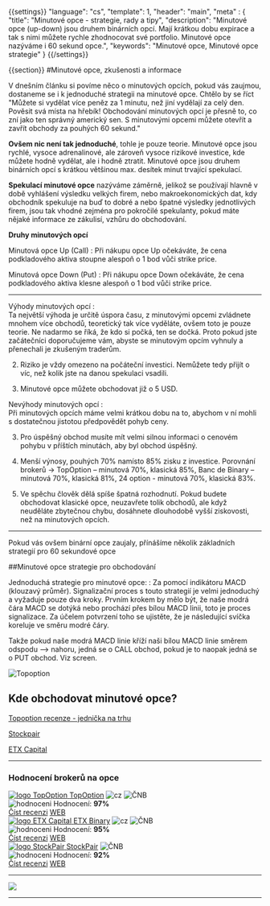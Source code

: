 {{settings}}
  "language": "cs",
  "template": 1,
  "header": "main",
  "meta" : {
    "title": "Minutové opce - strategie, rady a tipy",
    "description": "Minutové opce (up-down) jsou druhem binárních opcí. Mají krátkou dobu expirace a tak s nimi můžete rychle zhodnocovat své portfolio. Minutové opce nazýváme i 60 sekund opce.",
    "keywords": "Minutové opce, Minutové opce strategie"
  }
{{/settings}}

<div class="row">
<div class="col-md-9" role="main" markdown="1">

{{section}}
#Minutové opce, zkušenosti a informace

V dnešním článku si povíme něco o minutových opcích, pokud vás zaujmou, dostaneme se i k jednoduché strategii na minutové opce. Chtělo by se říct "Můžete si vydělat více peněz za 1 minutu, než jiní vydělají za celý den. Pověsit svá místa na hřebík! Obchodování minutových opcí je přesně to, co zní jako ten správný americký sen. S minutovými opcemi můžete otevřít a zavřít obchody za pouhých 60 sekund." 

**Ovšem nic není tak jednoduché**, tohle je pouze teorie. Minutové opce jsou rychlé, vysoce adrenalinové, ale zároveň vysoce rizikové investice, kde můžete hodně vydělat, ale i hodně ztratit. Minutové opce jsou druhem binárních opcí s krátkou většinou max. desítek minut trvající spekulací. 

**Spekulací minutové opce** nazýváme záměrně, jelikož se používají hlavně v době vyhlášení výsledku velkých firem, nebo makroekonomických dat, kdy obchodník spekuluje na buď to dobré a nebo špatné výsledky jednotlivých firem, jsou tak vhodné zejména pro pokročilé spekulanty, pokud máte nějaké informace ze zákulisí, vzhůru do obchodování.

**Druhy minutových opcí**

Minutová opce Up (Call)
:  Při nákupu opce Up očekáváte, že cena podkladového aktiva stoupne alespoň o 1 bod vůči strike price.

Minutová opce Down (Put)
:  Při nákupu opce Down očekáváte, že cena podkladového aktiva klesne alespoň o 1 bod vůči strike price.

- - -

Výhody minutových opcí
:   
Ta největší výhoda je určitě úspora času, z minutovými opcemi zvládnete mnohem více obchodů, teoretický tak více vyděláte, ovšem toto je pouze teorie. Ne nadarmo se říká, že kdo si počká, ten se dočká. Proto pokud jste začátečníci doporučujeme vám, abyste se minutovým opcím vyhnuly a přenechali je zkušeným traderům.

2. Riziko je vždy omezeno na počáteční investici. Nemůžete tedy přijít o víc, než kolik jste na danou spekulaci vsadili.

3. Minutové opce můžete obchodovat již o 5 USD.


Nevýhody minutových opcí
:   
Při minutových opcích máme velmi krátkou dobu na to, abychom v ní mohli s dostatečnou jistotou předpovědět pohyb ceny.

3. Pro úspěšný obchod musíte mít velmi silnou informaci o cenovém pohybu v příštích minutách, aby byl obchod úspěšný.

4. Menší výnosy, pouhých 70% namísto 85% zisku z investice. Porovnání brokerů -> TopOption – minutová 70%, klasická 85%, Banc de Binary – minutová 70%, klasická 81%, 24 option - minutová 70%, klasická 83%.

5. Ve spěchu člověk dělá spíše špatná rozhodnutí. Pokud budete obchodovat klasické opce, neuzavřete tolik obchodů, ale když neuděláte zbytečnou chybu, dosáhnete dlouhodobě vyšší ziskovosti, než na minutových opcích.

- - -

Pokud vás ovšem binární opce zaujaly, přínášíme několik základních strategií pro 60 sekundové opce

##Minutové opce strategie pro obchodování

Jednoduchá strategie pro minutové opce:
:    Za pomocí indikátoru MACD (klouzavý průměr). Signalizační proces s touto strategií je velmi jednoduchý a vyžaduje pouze dva kroky. Prvním krokem by mělo být, že naše modrá čára MACD se dotýká nebo prochází přes bílou MACD linii, toto je proces signalizace. Za účelem potvrzení toho se ujistěte, že je následující svíčka koreluje ve směru modré čáry. 

Takže pokud naše modrá MACD linie kříží naši bílou MACD linie směrem odspodu --> nahoru, jedná se o CALL obchod, pokud je to naopak jedná se o PUT obchod. Viz screen.

![Topoption](http://s28.postimg.org/en0f5elfx/opce1.png)

## Kde obchodovat minutové opce?

[Topoption recenze - jednička na trhu](http://www.forexsrovnavac.cz/topoption)

[Stockpair](http://www.forexsrovnavac.cz/stockpair)

[ETX Capital](http://www.forexsrovnavac.cz/etx-capital-zkusenosti)


</div>
<div class="col-md-3" markdown="10">

- - -

<div id="brokeri-box">
<H3 class="brokeri-nadpis">Hodnocení brokerů na opce</H3>
<div class="broker">
  <div class="broker-top">
  <a href="#"  title="TopOption">
    <img src="{{img-url}}brokeri/topoption-logo.png" alt="logo TopOption">
  </a>
  <a class="broker-top-odkaz" target="_parent" href="http://blog.forexsrovnavac.cz/topoption" title="TopOption">TopOption</a>
  <img class="ikona" src="{{img-url}}brokeri/cz.png" alt="cz">
  <img class="ikona" src="{{img-url}}brokeri/cnb.png" alt="ČNB">
  </div>
  <div class="hodnoceni">
  <img src="{{img-url}}brokeri/hodnoceni.png" alt="hodnoceni">
  Hodnocení: <b>97%</b>
  </div>
  <a class="recenze" target="_parent" href="http://forexsrovnavac.cz/topoption" title"Číst recenzi">Číst recenzi</a>
  <a class="ucet" target="_parent" href="http://blog.forexsrovnavac.cz/topoption" title"Otevřít účet">WEB</a>
</div>
<div class="broker">
 <div class="broker-top">
  <a href="#" title="ETX Binary">
    <img src="{{img-url}}brokeri/etxcapital-logo.png" alt="logo ETX Capital">
  </a>
   <a class="broker-top-odkaz" target="_parent"  href="http://www.forexsrovnavac.cz/etx-capital-zkusenosti" title="ETX Binary">ETX Binary</a>
  <img class="ikona" src="{{img-url}}brokeri/cz.png" alt="cz">
  <img class="ikona" src="{{img-url}}brokeri/cnb.png" alt="ČNB">
 </div>
 <div class="hodnoceni">
  <img src="{{img-url}}brokeri/hodnoceni.png" alt="hodnoceni">
  Hodnocení: <b>95%</b>
 </div>
 <a class="recenze" target="_parent" href="http://www.forexsrovnavac.cz/etx-capital-zkusenosti" title"Číst recenzi">Číst recenzi</a>
 <a class="ucet" href="http://blog.forexsrovnavac.cz/etxbinary" title"Otevřít účet">WEB</a>
</div> 
<div class="broker">
 <div class="broker-top">
  <a href="#" title="Stockpair">
    <img src="{{img-url}}brokeri/stockpair-logo.png" alt="logo StockPair">
  </a>
  <a class="broker-top-odkaz" href="#" title="StockPair">StockPair</a>
  <img class="ikona" src="{{img-url}}brokeri/cnb.png" alt="ČNB">
 </div>
 <div class="hodnoceni">
  <img src="{{img-url}}brokeri/hodnoceni.png" alt="hodnoceni">
  Hodnocení: <b>92%</b>
 </div>
 <a class="recenze" href="http://www.forexsrovnavac.cz/stockpair-recenze" title"Číst recenzi">Číst recenzi</a>
 <a class="ucet" href="http://blog.forexsrovnavac.cz/stockpair" title"Otevřít účet">WEB</a>
</div> 

<hr />

<a href="http://blog.forexsrovnavac.cz/topoption" alt="Demo účet"  target="_blank">
 <img src="http://blog.forexsrovnavac.cz/wp-content/uploads/2015/02/2015-02-17-22_43_03-Plus500-_-Akcie-Plus500_-Online-obchodování-s-akciemi-_-Obchodování-s-podíly_kme.png" width="" height=""/>

</a>

<hr />

</div>
</div>
</div>